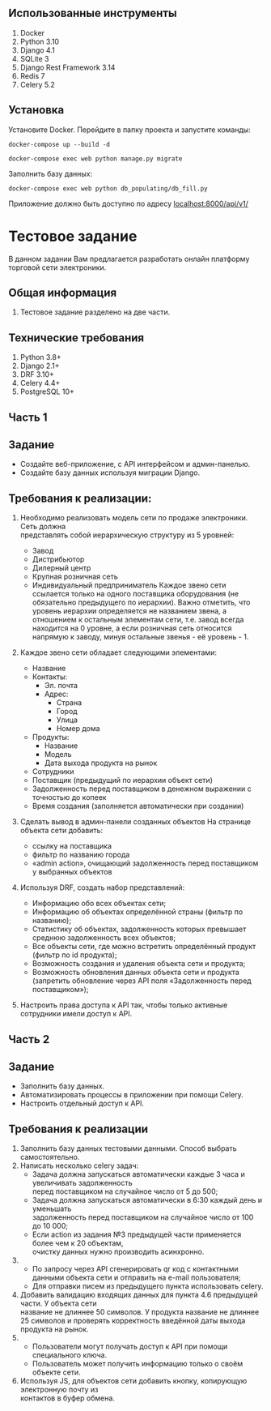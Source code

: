 ## Использованные инструменты
1. Docker
2. Python 3.10
3. Django 4.1
4. SQLite 3
5. Django Rest Framework 3.14
6. Redis 7
7. Celery 5.2

## Установка
Установите Docker.
Перейдите в папку проекта и запустите команды:

`docker-compose up --build -d`

`docker-compose exec web python manage.py migrate`

Заполнить базу данных:

`docker-compose exec web python db_populating/db_fill.py`

Приложение должно быть доступно по адресу [localhost:8000/api/v1/](http://localhost:8000/api/v1/)

#
# Тестовое задание
В  данном  задании  Вам  предлагается  разработать  онлайн  платформу  торговой  сети 
электроники.

## Общая информация
1. Тестовое  задание  разделено  на  две  части.

## Технические требования
1. Python 3.8+
2. Django 2.1+
3. DRF 3.10+
4. Celery 4.4+
5. PostgreSQL 10+

## Часть 1
## Задание
- Создайте веб-приложение, с API интерфейсом и админ-панелью.
- Создайте базу данных используя миграции Django.

## Требования к реализации:
1. Необходимо   реализовать   модель   сети   по   продаже   электроники.   Сеть   должна    
представлять собой иерархическую структуру из 5 уровней:
    - Завод
    - Дистрибьютор
    - Дилерный центр
    - Крупная розничная сеть
    - Индивидуальный предприниматель
Каждое  звено  сети  ссылается  только  на  одного  поставщика  оборудования  (не  обязательно 
предыдущего  по  иерархии).  Важно  отметить,  что  уровень  иерархии  определяется  не  названием 
звена, а отношением к остальным элементам сети, т.е. завод всегда находится на 0 уровне, а если 
розничная сеть относится напрямую к заводу, минуя остальные звенья - её уровень - 1.

2. Каждое звено сети обладает следующими элементами:
    - Название
    - Контакты:
      - Эл. почта
      - Адрес:
        - Страна
        - Город
        - Улица
        - Номер дома
    - Продукты:
      - Название
      - Модель
      - Дата выхода продукта на рынок
    - Сотрудники
    - Поставщик (предыдущий по иерархии объект сети)
    - Задолженность перед поставщиком в денежном выражении с точностью до копеек
    - Время создания (заполняется автоматически при создании)

3. Сделать вывод в админ-панели созданных объектов
На странице объекта сети добавить:
    - ссылку на поставщика
    - фильтр по названию города
    - «admin action», очищающий задолженность перед поставщиком у выбранных 
    объектов

4. Используя DRF, создать набор представлений:
   - Информацию обо всех объектах сети;
   - Информацию об объектах определённой страны (фильтр по названию);
   - Статистику об объектах, задолженность которых превышает среднюю задолженность 
         всех объектов;
   - Все объекты сети, где можно встретить определённый продукт (фильтр по id продукта);
   - Возможность создания и удаления объекта сети и продукта;
   - Возможность обновления данных объекта сети и продукта (запретить обновление через 
        API поля «Задолженность перед поставщиком»);

5. Настроить  права  доступа  к  API  так,  чтобы  только  активные  сотрудники   имели   доступ  к 
API.

## Часть 2
## Задание
- Заполнить базу данных.
- Автоматизировать процессы в приложении при помощи Celery.
- Настроить отдельный доступ к API.

## Требования к реализации
1. Заполнить базу данных тестовыми данными. Способ выбрать самостоятельно.
2. Написать несколько celery задач:
   - Задача  должна  запускаться  автоматически  каждые  3  часа  и  увеличивать  задолженность  
перед поставщиком на случайное число от 5 до 500;
   - Задача   должна   запускаться   автоматически   в   6:30   каждый   день   и   уменьшать      
задолженность перед поставщиком на случайное число от 100 до 10 000;
   - Если  action  из  задания  №3  предыдущей  части  применяется  более  чем  к  20  объектам,  
очистку данных нужно производить асинхронно.
3. 
   - По запросу через API сгенерировать qr код с контактными данными объекта сети и 
отправить на e-mail пользователя;
   - Для отправки писем из предыдущего пункта использовать celery.
4. Добавить валидацию входящих данных для пункта 4.6 предыдущей части. У объекта сети  
название не длиннее  50 символов. У продукта название не длиннее 25 символов и проверять 
корректность введённой даты выхода продукта на рынок.
5.
   - Пользователи могут получать доступ к API при помощи специального ключа.
   - Пользователь может получить информацию только о своём объекте сети.
6. Используя  JS,  для  объектов  сети  добавить  кнопку,  копирующую  электронную  почту  из  
контактов в буфер обмена.
